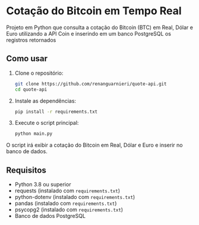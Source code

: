 # Cotação do Bitcoin em Tempo Real

Projeto em Python que consulta a cotação do Bitcoin (BTC) em Real, Dólar e Euro utilizando a API Coin e inserindo em um banco PostgreSQL os registros retornados

## Como usar

1. Clone o repositório:

    ```bash
    git clone https://github.com/renanguarnieri/quote-api.git
    cd quote-api
    ```

2. Instale as dependências:

    ```bash
    pip install -r requirements.txt
    ```

3. Execute o script principal:

    ```bash
    python main.py
    ```

O script irá exibir a cotação do Bitcoin em Real, Dólar e Euro e inserir no banco de dados.

## Requisitos

- Python 3.8 ou superior
- requests (instalado com `requirements.txt`)
- python-dotenv (instalado com `requirements.txt`)
- pandas (instalado com `requirements.txt`)
- psycopg2 (instalado com `requirements.txt`)
- Banco de dados PostgreSQL


